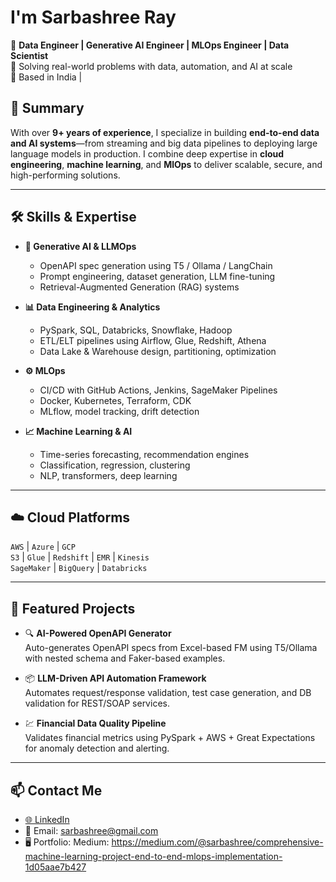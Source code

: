 # I'm Sarbashree Ray

🎯 **Data Engineer | Generative AI Engineer | MLOps Engineer | Data Scientist**  
🔧 Solving real-world problems with data, automation, and AI at scale  
📍 Based in India | 


## 💼 Summary

With over **9+ years of experience**, I specialize in building **end-to-end data and AI systems**—from streaming and big data pipelines to deploying large language models in production. I combine deep expertise in **cloud engineering**, **machine learning**, and **MlOps** to deliver scalable, secure, and high-performing solutions.

---

## 🛠️ Skills & Expertise

- **🧠 Generative AI & LLMOps**  
  - OpenAPI spec generation using T5 / Ollama / LangChain  
  - Prompt engineering, dataset generation, LLM fine-tuning  
  - Retrieval-Augmented Generation (RAG) systems

- **📊 Data Engineering & Analytics**  
  - PySpark, SQL, Databricks, Snowflake, Hadoop  
  - ETL/ELT pipelines using Airflow, Glue, Redshift, Athena  
  - Data Lake & Warehouse design, partitioning, optimization

- **⚙️ MLOps**  
  - CI/CD with GitHub Actions, Jenkins, SageMaker Pipelines  
  - Docker, Kubernetes, Terraform, CDK  
  - MLflow, model tracking, drift detection

- **📈 Machine Learning & AI**  
  - Time-series forecasting, recommendation engines  
  - Classification, regression, clustering  
  - NLP, transformers, deep learning

---

## ☁️ Cloud Platforms

`AWS` | `Azure` | `GCP`  
`S3` | `Glue` | `Redshift` | `EMR` | `Kinesis`  
`SageMaker` | `BigQuery` | `Databricks`

---

## 🧪 Featured Projects

- 🔍 **AI-Powered OpenAPI Generator**  
  Auto-generates OpenAPI specs from Excel-based FM using T5/Ollama with nested schema and Faker-based examples.

- 📦 **LLM-Driven API Automation Framework**  
  Automates request/response validation, test case generation, and DB validation for REST/SOAP services.

- 💹 **Financial Data Quality Pipeline**  
  Validates financial metrics using PySpark + AWS + Great Expectations for anomaly detection and alerting.
---

## 📫 Contact Me

- [🌐 LinkedIn](https://www.linkedin.com/in/sarbashreeray)
- 📧 Email: sarbashree@gmail.com
- 🖥️ Portfolio:
  Medium: https://medium.com/@sarbashree/comprehensive-machine-learning-project-end-to-end-mlops-implementation-1d05aae7b427

